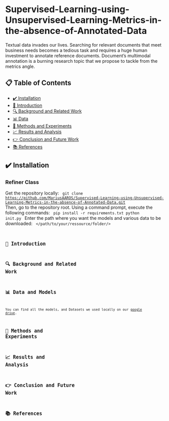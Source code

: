 # Supervised-Learning-using-Unsupervised-Learning-Metrics-in-the-absence-of-Annotated-Data

Textual data invades our lives. Searching for relevant documents that meet business needs becomes a tedious task and requires a huge human investment to annotate reference documents. Document’s multimodal annotation is a burning research topic that we propose to tackle from the metrics angle.

## 📋 Table of Contents

- [✔️ Installation](#-installation)
- [👋 Introduction](#-introduction)
- [🔍 Background and Related Work](#-background-and-related-work)
- [📊 Data](#-data)
- [🧪 Methods and Experiments](#-methods-and-experiments)
- [📈 Results and Analysis](#-results-and-analysis)
- [👉 Conclusion and Future Work](#-conclusion-and-future-work)
- [📚 References](#-references)

## ✔️ Installation

### Refiner Class

Get the repository locally: 
<code> 
  git clone https://github.com/MariusAAROS/Supervised-Learning-using-Unsupervised-Learning-Metrics-in-the-absence-of-Annotated-Data.git
</code>
Then, go to the repository root. Using a command prompt, execute the following commands: 
<code>
  pip install -r requirements.txt
  python init.py
</code>
Enter the path where you want the models and various data to be downloaded: 
<code>
  </path/to/your/ressource/folder/>
<code>


## 👋 Introduction


## 🔍 Background and Related Work


## 📊 Data and Models

You can find all the models, and Datasets we used locally on our [google drive](https://drive.google.com/drive/folders/1pNH8_-6YiCam8diVJ2NICbjJsQQDX6X1?usp=share_link).


## 🧪 Methods and Experiments


## 📈 Results and Analysis


## 👉 Conclusion and Future Work


## 📚 References
